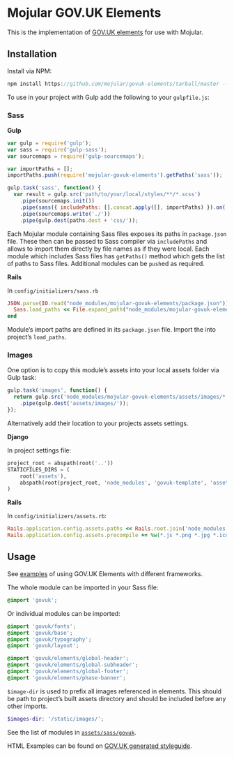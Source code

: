# Mojular GOV.UK Elements

This is the implementation of [GOV.UK elements](http://govuk-elements.herokuapp.com/) for use with Mojular.

## Installation

Install via NPM:

```js
npm install https://github.com/mojular/govuk-elements/tarball/master --save
```

To use in your project with Gulp add the following to your `gulpfile.js`:

### Sass

**Gulp**

```js
var gulp = require('gulp');
var sass = require('gulp-sass');
var sourcemaps = require('gulp-sourcemaps');

var importPaths = [];
importPaths.push(require('mojular-govuk-elements').getPaths('sass'));

gulp.task('sass', function() {
  var result = gulp.src('path/to/your/local/styles/**/*.scss')
    .pipe(sourcemaps.init())
    .pipe(sass({ includePaths: [].concat.apply([], importPaths) }).on('error', sass.logError))
    .pipe(sourcemaps.write('./'))
    .pipe(gulp.dest(paths.dest + 'css/'));
```

Each Mojular module containing Sass files exposes its paths in `package.json` file.
These then can be passed to Sass compiler via `includePaths` and allows to import them
directly by file names as if they were local. Each module which includes Sass files has
`getPaths()` method which gets the list of paths to Sass files. Additional modules can
be `push`ed as required.

**Rails**

In `config/initializers/sass.rb`

```ruby
JSON.parse(IO.read("node_modules/mojular-govuk-elements/package.json"))['paths']['sass'].each do |p|
  Sass.load_paths << File.expand_path("node_modules/mojular-govuk-elements/#{p}")
end
```

Module’s import paths are defined in its `package.json` file. Import the into project’s `load_paths`.


### Images

One option is to copy this module’s assets into your local assets folder via Gulp task:

```js
gulp.task('images', function() {
  return gulp.src('node_modules/mojular-govuk-elements/assets/images/*')
    .pipe(gulp.dest('assets/images/'));
});
```

Alternatively add their location to your projects assets settings.

**Django**

In project settings file:

```py
project_root = abspath(root('..'))
STATICFILES_DIRS = (
    root('assets'),
    abspath(root(project_root, 'node_modules', 'govuk-template', 'assets'))
)
```

**Rails**

In `config/initializers/assets.rb`:

```ruby
Rails.application.config.assets.paths << Rails.root.join('node_modules', 'mojular-govuk-elements', 'assets', 'images')
Rails.application.config.assets.precompile += %w(*.js *.png *.jpg *.ico)
```


## Usage

See [examples](https://github.com/mojular/examples) of using GOV.UK Elements with different frameworks.

The whole module can be imported in your Sass file:

```scss
@import 'govuk';
```

Or individual modules can be imported:

```scss
@import 'govuk/fonts';
@import 'govuk/base';
@import 'govuk/typography';
@import 'govuk/layout';

@import 'govuk/elements/global-header';
@import 'govuk/elements/global-subheader';
@import 'govuk/elements/global-footer';
@import 'govuk/elements/phase-banner';
```

`$image-dir` is used to prefix all images referenced in elements. This should be path to project’s built assets directory and should be included before any other imports.

```scss
$images-dir: '/static/images/';
```

See the list of modules in [`assets/sass/govuk`](https://github.com/mojular/govuk-elements/tree/master/assets/sass/govuk).

HTML Examples can be found on [GOV.UK generated styleguide](http://ministryofjustice.github.io/bower-playground/GOV.UK/).
